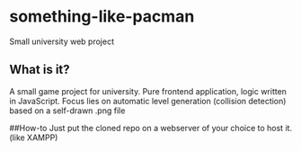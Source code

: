 # something-like-pacman
Small university web project

## What is it?
A small game project for university.
Pure frontend application, logic written in JavaScript.
Focus lies on automatic level generation (collision detection) based on a self-drawn .png file

##How-to
Just put the cloned repo on a webserver of your choice to host it. (like XAMPP)
